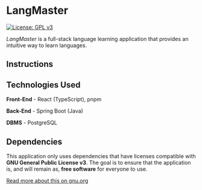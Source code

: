 # LangMaster

[![License: GPL v3](https://img.shields.io/badge/License-GPLv3-blue.svg)](https://www.gnu.org/licenses/gpl-3.0)

_LangMaster_ is a full-stack language learning application that provides an intuitive way to learn languages.

## Instructions



## Technologies Used

**Front-End** - React (TypeScript), pnpm

**Back-End** - Spring Boot (Java)

**DBMS** - PostgreSQL

## Dependencies

This application only uses dependencies that have licenses compatible with **GNU General Public License v3**.
The goal is to ensure that the application is, and will remain as, **free software** for everyone to use.  

[Read more about this on gnu.org](https://www.gnu.org/licenses/license-compatibility.html)
